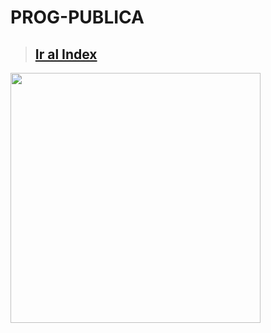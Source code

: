 # PROG-PUBLICA
> ## <a href="https://vgarcia299.github.io/PROG-PUBLICA/documentation/Index"> Ir al Index </a>


<img src="https://i.redd.it/js7xru2n8ts61.jpg" width="400px" />
